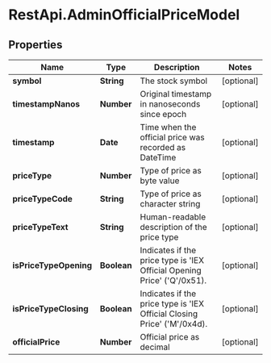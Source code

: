 # RestApi.AdminOfficialPriceModel

## Properties

Name | Type | Description | Notes
------------ | ------------- | ------------- | -------------
**symbol** | **String** | The stock symbol | [optional] 
**timestampNanos** | **Number** | Original timestamp in nanoseconds since epoch | [optional] 
**timestamp** | **Date** | Time when the official price was recorded as DateTime | [optional] 
**priceType** | **Number** | Type of price as byte value | [optional] 
**priceTypeCode** | **String** | Type of price as character string | [optional] 
**priceTypeText** | **String** | Human-readable description of the price type | [optional] 
**isPriceTypeOpening** | **Boolean** | Indicates if the price type is &#39;IEX Official Opening Price&#39; (&#39;Q&#39;/0x51). | [optional] 
**isPriceTypeClosing** | **Boolean** | Indicates if the price type is &#39;IEX Official Closing Price&#39; (&#39;M&#39;/0x4d). | [optional] 
**officialPrice** | **Number** | Official price as decimal | [optional] 


